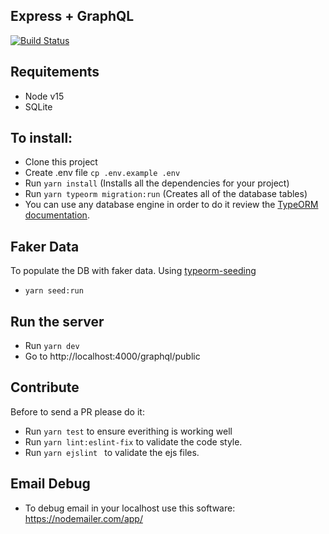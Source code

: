 ## Express + GraphQL

[![Build Status](https://travis-ci.com/albertcito/nodejs-web-typescript.svg?branch=production)](https://travis-ci.com/albertcito/nodejs-web-typescript)

## Requitements
- Node v15
- SQLite

## To install:
- Clone this project
- Create .env file `cp .env.example .env`
- Run `yarn install` (Installs all the dependencies for your project)
- Run `yarn typeorm migration:run` (Creates all of the database tables)
- You can use any database engine in order to do it review the [TypeORM documentation](https://typeorm.io/#/).

## Faker Data
To populate the DB with faker data. Using [typeorm-seeding](https://github.com/w3tecch/typeorm-seeding)
- `yarn seed:run`

## Run the server
- Run `yarn dev`
- Go to http://localhost:4000/graphql/public

## Contribute
Before to send a PR please do it:
- Run `yarn test` to ensure everithing is working well
- Run `yarn lint:eslint-fix` to validate the code style.
- Run `yarn ejslint ` to validate the ejs files.

## Email Debug
- To debug email in your localhost use this software: https://nodemailer.com/app/